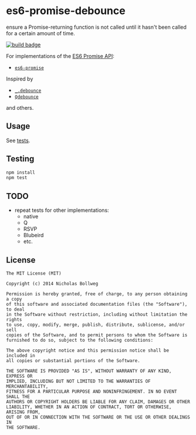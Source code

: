 # es6-promise-debounce
ensure a Promise-returning function is not called until it hasn't been called
for a certain amount of time.

[![build badge][]][build status]

[build status]: https://travis-ci.org/bollwyvl/es6-promise-debounce#
[build badge]: https://travis-ci.org/bollwyvl/es6-promise-debounce.svg

For implementations of the [ES6 Promise API](http://www.html5rocks.com/en/tutorials/es6/promises/#toc-api):
- [`es6-promise`](https://github.com/jakearchibald/es6-promise)

Inspired by
- [`_.debounce`](http://underscorejs.org/#debounce)
- [`Qdebounce`](https://github.com/gre/Qdebounce)

and others.

## Usage
See [tests](./tests).

## Testing
```bash
npm install
npm test
```

## TODO
- repeat tests for other implementations:
  - native
  - Q
  - RSVP
  - Blubeird
  - etc.

## License

    The MIT License (MIT)

    Copyright (c) 2014 Nicholas Bollweg

    Permission is hereby granted, free of charge, to any person obtaining a copy
    of this software and associated documentation files (the "Software"), to deal
    in the Software without restriction, including without limitation the rights
    to use, copy, modify, merge, publish, distribute, sublicense, and/or sell
    copies of the Software, and to permit persons to whom the Software is
    furnished to do so, subject to the following conditions:

    The above copyright notice and this permission notice shall be included in
    all copies or substantial portions of the Software.

    THE SOFTWARE IS PROVIDED "AS IS", WITHOUT WARRANTY OF ANY KIND, EXPRESS OR
    IMPLIED, INCLUDING BUT NOT LIMITED TO THE WARRANTIES OF MERCHANTABILITY,
    FITNESS FOR A PARTICULAR PURPOSE AND NONINFRINGEMENT. IN NO EVENT SHALL THE
    AUTHORS OR COPYRIGHT HOLDERS BE LIABLE FOR ANY CLAIM, DAMAGES OR OTHER
    LIABILITY, WHETHER IN AN ACTION OF CONTRACT, TORT OR OTHERWISE, ARISING FROM,
    OUT OF OR IN CONNECTION WITH THE SOFTWARE OR THE USE OR OTHER DEALINGS IN
    THE SOFTWARE.